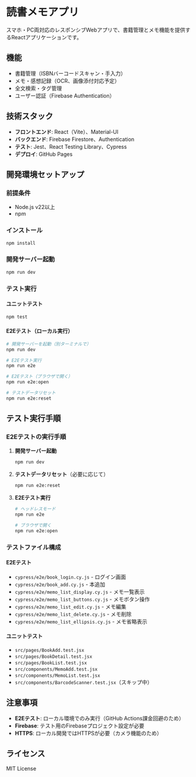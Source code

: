 # 読書メモアプリ

スマホ・PC両対応のレスポンシブWebアプリで、書籍管理とメモ機能を提供するReactアプリケーションです。

## 機能

- 書籍管理（ISBNバーコードスキャン・手入力）
- メモ・感想記録（OCR、画像添付対応予定）
- 全文検索・タグ管理
- ユーザー認証（Firebase Authentication）

## 技術スタック

- **フロントエンド**: React（Vite）、Material-UI
- **バックエンド**: Firebase Firestore、Authentication
- **テスト**: Jest、React Testing Library、Cypress
- **デプロイ**: GitHub Pages

## 開発環境セットアップ

### 前提条件
- Node.js v22以上
- npm

### インストール
```bash
npm install
```

### 開発サーバー起動
```bash
npm run dev
```

### テスト実行

#### ユニットテスト
```bash
npm test
```

#### E2Eテスト（ローカル実行）
```bash
# 開発サーバーを起動（別ターミナルで）
npm run dev

# E2Eテスト実行
npm run e2e

# E2Eテスト（ブラウザで開く）
npm run e2e:open

# テストデータリセット
npm run e2e:reset
```

## テスト実行手順

### E2Eテストの実行手順

1. **開発サーバー起動**
   ```bash
   npm run dev
   ```

2. **テストデータリセット**（必要に応じて）
   ```bash
   npm run e2e:reset
   ```

3. **E2Eテスト実行**
   ```bash
   # ヘッドレスモード
   npm run e2e
   
   # ブラウザで開く
   npm run e2e:open
   ```

### テストファイル構成

#### E2Eテスト
- `cypress/e2e/book_login.cy.js` - ログイン画面
- `cypress/e2e/book_add.cy.js` - 本追加
- `cypress/e2e/memo_list_display.cy.js` - メモ一覧表示
- `cypress/e2e/memo_list_buttons.cy.js` - メモボタン操作
- `cypress/e2e/memo_list_edit.cy.js` - メモ編集
- `cypress/e2e/memo_list_delete.cy.js` - メモ削除
- `cypress/e2e/memo_list_ellipsis.cy.js` - メモ省略表示

#### ユニットテスト
- `src/pages/BookAdd.test.jsx`
- `src/pages/BookDetail.test.jsx`
- `src/pages/BookList.test.jsx`
- `src/components/MemoAdd.test.jsx`
- `src/components/MemoList.test.jsx`
- `src/components/BarcodeScanner.test.jsx`（スキップ中）

## 注意事項

- **E2Eテスト**: ローカル環境でのみ実行（GitHub Actions課金回避のため）
- **Firebase**: テスト用のFirebaseプロジェクト設定が必要
- **HTTPS**: ローカル開発ではHTTPSが必要（カメラ機能のため）

## ライセンス

MIT License
